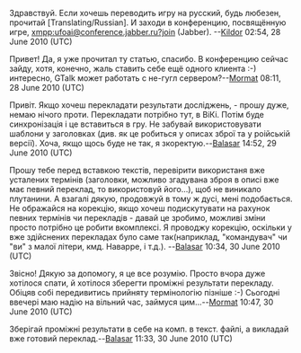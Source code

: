 Здравствуй. Если хочешь переводить игру на русский, будь любезен,
прочитай \[Translating/Russian\]. И заходи в конференцию, посвящённую
игре, <xmpp:ufoai@conference.jabber.ru?join> (Jabber).
--[Kildor](User:Kildor "wikilink") 02:54, 28 June 2010 (UTC)


Привет! Да, я уже прочитал ту статью, спасибо. В конференцию сейчас
зайду, хотя, конечно, жаль ставить себе ещё одного клиента :-)
интересно, GTalk может работать с не-гугл
сервером?--[Mormat](User:Mormat "wikilink") 08:11, 28 June 2010 (UTC)

Привіт. Якщо хочеш перекладати результати досліджень, - прошу дуже,
немаю нічого проти. Перекладати потрібно тут, в ВіКі. Потім буде
синхронізація і це вставиться в гру. Не забувай використовувати шаблони
у заголовках (див. як це робиться у описах зброї та у роійській версії).
Хоча, якщо щось буде не так, я
зкоректую.--[Balasar](User:Balasar "wikilink") 14:52, 29 June 2010 (UTC)

Прошу тебе перед вставкою текстів, перевірити використаня вже усталених
термінів (заголовки, можливо згадувана зброя в описі вже має певний
переклад, то використовуй його...), щоб не виникало плутанини. А взагалі
дякую, продовжуй в тому ж дусі, мені подобається. Не ображайся на
корекцію, якщо хочеш подискутувати на рахунок певних термінів чи
перекладів - давай це зробимо, можливі зміни просто потрібно це робити
вкомплексі. Я проводжу корекцію, оскільки у вже здійснених перекладах
було саме так(наприклад, "командувач" чи "ви" з малої літери, кмд.
Наварре, і т.д.). --[Balasar](User:Balasar "wikilink") 10:34, 30 June
2010 (UTC)


Звісно! Дякую за допомогу, я це все розумію. Просто вчора дуже хотілося
спати, й хотілося зберегти проміжні результати перекладу. Обіцяв собі
передивитись прийняту термінологію пізніше :-) Сьогодні ввечері маю
надію на вільний час, займуся цим...--[Mormat](User:Mormat "wikilink")
10:47, 30 June 2010 (UTC)

Зберігай проміжні результати в себе на комп. в текст. файлі, а викладай
вже готовий переклад.--[Balasar](User:Balasar "wikilink") 11:33, 30 June
2010 (UTC)